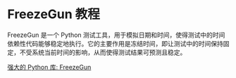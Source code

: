 # FreezeGun 教程

<show-structure depth="3"/>

FreezeGun 是一个 Python 测试工具，用于模拟日期和时间，使得测试中的时间依赖性代码能够稳定地执行。它的主要作用是冻结时间，即让测试中的时间保持固定，不受系统当前时间的影响，从而使得测试结果可预测且稳定。

<seealso>
<category ref="ref_docs">
    <a href="https://mp.weixin.qq.com/s/B1oh0mvFTmC1RyVUdkfiAg">强大的 Python 库: FreezeGun</a>
</category>
<category ref="ref_github">
</category>
<category ref="ref_issues">
</category>
<category ref="ref_hf">
</category>
<category ref="ref_ms">
</category>
</seealso>

